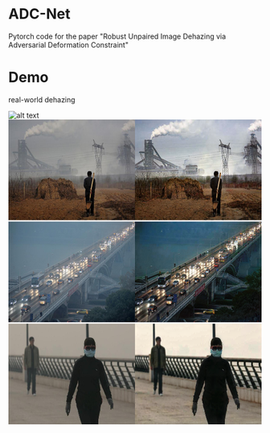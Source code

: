 # ADC-Net
Pytorch code for the paper "Robust Unpaired Image Dehazing via Adversarial Deformation Constraint"

# Demo
real-world dehazing

<img src="HazyDr_Bing_557.png" alt="alt text" width="600" height="200" />
<img src="NY_Baidu_1051.png" alt="alt text" width="600" height="200" />
<img src="XR_Bing_775.png" alt="alt text" width="600" height="200" />
<img src="HEB_Google_193.png" alt="alt text" width="600" height="200" />
